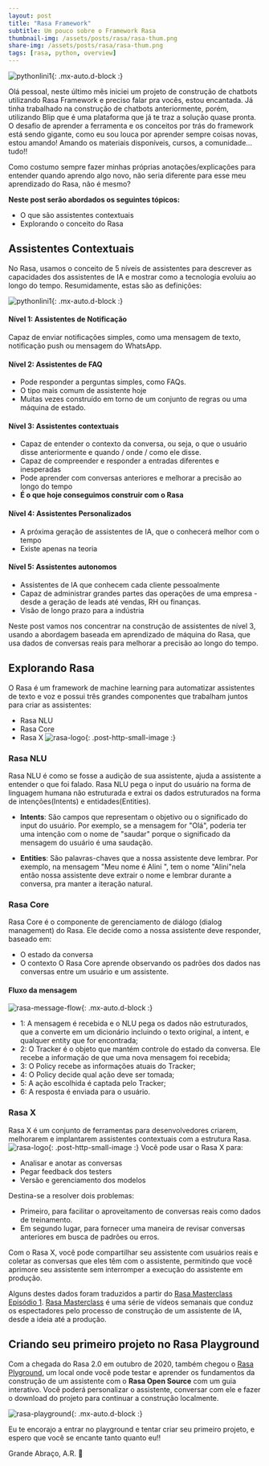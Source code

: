 ```yaml
---
layout: post
title: "Rasa Framework"
subtitle: Um pouco sobre o Framework Rasa
thumbnail-img: /assets/posts/rasa/rasa-thum.png
share-img: /assets/posts/rasa/rasa-thum.png
tags: [rasa, python, overview]
---
```


![pythonlini1](/assets/posts/rasa/rasa-cover.png){: .mx-auto.d-block :}

Olá pessoal, neste último mês iniciei um projeto de construção de chatbots utilizando Rasa Framework e preciso falar pra vocês, estou encantada.
Já tinha trabalhado na construção de chatbots anteriormente, porém, utilizando Blip que é uma plataforma que já te traz a solução quase pronta.
O desafio de aprender a ferramenta e os conceitos por trás do framework está sendo gigante, como eu sou louca por aprender sempre coisas novas, estou amando!
Amando os materiais disponíveis, cursos, a comunidade... tudo!!

Como costumo sempre fazer minhas próprias anotações/explicações para entender quando aprendo algo novo, não seria diferente para esse meu aprendizado do Rasa, não é mesmo? 

**Neste post serão abordados os seguintes tópicos:**
- O que são assistentes contextuais
- Explorando o  conceito do Rasa


## Assistentes Contextuais

No Rasa, usamos o conceito de 5 níveis de assistentes para descrever as capacidades dos assistentes de IA e mostrar como a tecnologia evoluiu ao longo do tempo.
Resumidamente, estas são as definições:

![pythonlini1](/assets/posts/rasa/contextual.png){: .mx-auto.d-block :}

#### Nível 1: Assistentes de Notificação

Capaz de enviar notificações simples, como uma mensagem de texto, notificação push ou mensagem do WhatsApp.

#### Nível 2: Assistentes de FAQ

- Pode responder a perguntas simples, como FAQs.
- O tipo mais comum de assistente hoje
- Muitas vezes construído em torno de um conjunto de regras ou uma máquina de estado.

#### Nível 3: Assistentes contextuais

- Capaz de entender o contexto da conversa, ou seja, o que o usuário disse anteriormente e quando / onde / como ele disse.
- Capaz de compreender e responder a entradas diferentes e inesperadas
- Pode aprender com conversas anteriores e melhorar a precisão ao longo do tempo
- **É o que hoje conseguimos construir com o Rasa**


#### Nível 4: Assistentes Personalizados

- A próxima geração de assistentes de IA, que o conhecerá melhor com o tempo
- Existe apenas na teoria


#### Nível 5: Assistentes autonomos

- Assistentes de IA que conhecem cada cliente pessoalmente
- Capaz de administrar grandes partes das operações de uma empresa - desde a geração de leads até vendas, RH ou finanças.
- Visão de longo prazo para a indústria





Neste post vamos nos concentrar na construção de assistentes de nível 3, usando a abordagem baseada em aprendizado de máquina do Rasa, que usa dados de conversas reais para melhorar a precisão ao longo do tempo.


## Explorando Rasa

O Rasa é um framework de machine learning para automatizar assistentes de texto e voz e possui três grandes componentes que trabalham juntos para criar as assistentes:
- Rasa NLU
- Rasa Core
- Rasa X
![rasa-logo](/assets/posts/rasa/rasa-logo-canva.png){: .post-http-small-image :}

### Rasa NLU
Rasa NLU é como se fosse a audição de sua assistente, ajuda a assistente a entender o que foi falado. Rasa NLU pega o input do usuário na forma de linguagem humana não estruturada e extrai os dados estruturados na forma de intenções(Intents) e entidades(Entities).

- **Intents**: São campos que representam o objetivo ou o significado do input do usuário. Por exemplo, se a mensagem for "Olá", poderia ter uma intenção com o nome de "saudar" porque o significado da mensagem do usuário é uma saudação.

- **Entities**: São palavras-chaves que a nossa assistente deve lembrar. Por exemplo, na mensagem "Meu nome é Alini ", tem o nome "Alini"nela então nossa assistente deve extrair o nome e lembrar durante a conversa, pra manter a iteração natural. 


### Rasa Core
Rasa Core é o  componente de gerenciamento de diálogo (dialog management) do Rasa.
Ele decide como a nossa assistente deve responder, baseado em:
- O estado da conversa
- O contexto
O Rasa Core aprende observando os padrões dos dados nas conversas entre um usuário e um assistente.


#### Fluxo da mensagem 
![rasa-message-flow](/assets/posts/rasa/fluxo-mensagem-purple.png){: .mx-auto.d-block :}

- 1: A mensagem é recebida e o NLU pega os dados não estruturados, que a converte em um dicionário incluindo o texto original, a intent, e qualquer entity que for encontrada;
- 2: O Tracker é o objeto que mantém controle do estado da conversa. Ele recebe a informação de que uma nova mensagem foi recebida;
- 3: O Policy recebe as informações atuais do Tracker;
- 4: O Policy decide qual ação deve ser tomada;
- 5: A ação escolhida é captada pelo Tracker;
- 6: A resposta é enviada para o usuário.


### Rasa X
Rasa X é um conjunto de ferramentas para desenvolvedores criarem, melhorarem e implantarem assistentes contextuais com a estrutura Rasa. 
![rasa-logo](/assets/posts/rasa/rasax.png){: .post-http-small-image :}
Você pode usar o Rasa X para:
- Analisar e anotar as conversas
- Pegar feedback dos testers
- Versão e gerenciamento dos modelos

Destina-se a resolver dois problemas:
- Primeiro, para facilitar o aproveitamento de conversas reais como dados de treinamento.
- Em segundo lugar, para fornecer uma maneira de revisar conversas anteriores em busca de padrões ou erros.

Com o Rasa X, você pode compartilhar seu assistente com usuários reais e coletar as conversas que eles têm com o assistente, permitindo que você aprimore seu assistente sem interromper a execução do assistente em produção.


Alguns destes dados foram traduzidos a partir do [Rasa Masterclass Episódio 1](https://blog.rasa.com/the-rasa-masterclass-handbook-episode-1/).
[Rasa Masterclass](https://www.youtube.com/playlist?list=PL75e0qA87dlHQny7z43NduZHPo6qd-cRc) é uma série de vídeos semanais que conduz os espectadores pelo processo de construção de um assistente de IA, desde a ideia até a produção.


## Criando seu primeiro projeto no Rasa Playground

Com a chegada do Rasa 2.0 em outubro de 2020, também chegou o [Rasa Plyground](https://rasa.com/docs/rasa/playground/), um local onde você pode testar e aprender os fundamentos da construção de um assistente com o **Rasa Open Source** com um guia interativo. 
Você poderá personalizar o assistente, conversar com ele e fazer o download do projeto para continuar a construção localmente.

![rasa-playground](/assets/posts/rasa/playground.gif){: .mx-auto.d-block :}

Eu te encorajo a entrar no playground e tentar criar seu primeiro projeto, e espero que você se encante tanto quanto eu!! 

Grande Abraço, A.R. 🙂
